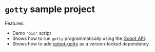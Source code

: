 # `gotty` sample project

Features:

- Demo `"bin"` script
- Shows how to run `gotty` programmatically using the [Gobot API](https://github.com/benallfree/gobot/tree/v1.0.0-alpha.36/docs/readme.md).
- Shows how to add [gobot-gotty](https://www.npmjs.com/package/gobot-gotty) as a version-locked dependency.
